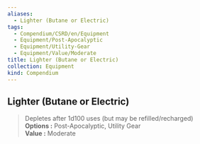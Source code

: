 ```yaml
---
aliases:
  - Lighter (Butane or Electric)
tags:
  - Compendium/CSRD/en/Equipment
  - Equipment/Post-Apocalyptic
  - Equipment/Utility-Gear
  - Equipment/Value/Moderate
title: Lighter (Butane or Electric)
collection: Equipment
kind: Compendium
---
```

## Lighter (Butane or Electric)  
  
>Depletes after 1d100 uses (but may be refilled/recharged)  
> **Options :** Post-Apocalyptic, Utility Gear  
> **Value :** Moderate